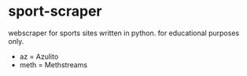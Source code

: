 # sport-scraper
webscraper for sports sites written in python. for educational purposes only. 

* az = Azulito
* meth = Methstreams 
